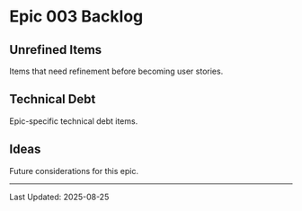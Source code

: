 # Epic 003 Backlog

## Unrefined Items
Items that need refinement before becoming user stories.

## Technical Debt
Epic-specific technical debt items.

## Ideas
Future considerations for this epic.

---
Last Updated: 2025-08-25
